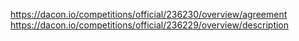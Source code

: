 https://dacon.io/competitions/official/236230/overview/agreement
https://dacon.io/competitions/official/236229/overview/description
 
